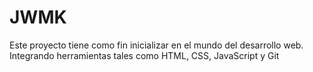 # JWMK
Este proyecto tiene como fin inicializar en el mundo del desarrollo web. Integrando herramientas tales como HTML, CSS, JavaScript y Git
